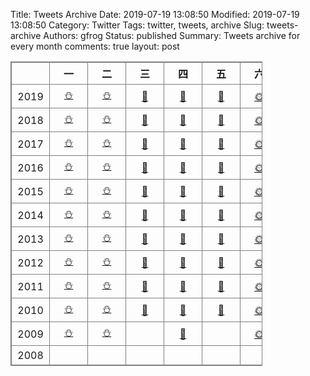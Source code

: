 Title: Tweets Archive
Date: 2019-07-19 13:08:50
Modified: 2019-07-19 13:08:50
Category: Twitter
Tags: twitter, tweets, archive
Slug: tweets-archive
Authors: gfrog
Status: published
Summary: Tweets archive for every month
comments: true
layout: post

<style>
table {
  border-collapse: collapse;
  width: 80%;
}
table, td, th {
  border: 1px solid grey;
}
th, td {
  padding: 5px;
  min-width: 50px;
  text-align: center;
}
tr:hover {
  background-color: #f5f5f5;
}
</style>

|&nbsp;| 一     |  二    | 三     | 四     | 五     | 六     | 七     | 八     | 九     | 十     | 十一   | 十二   |
|------|--------|--------|--------|--------|--------|--------|--------|--------|--------|--------|--------|--------|
| 2019 |[⛄️](/pages/2019-01-tweets-archive.html) |[⛄️](/pages/2019-02-tweets-archive.html) |[🌱](/pages/2019-03-tweets-archive.html) |[🌱](/pages/2019-04-tweets-archive.html) |[🌱](/pages/2019-05-tweets-archive.html) |[🌞](/pages/2019-06-tweets-archive.html) |[🌞](/pages/2019-07-tweets-archive.html) | | | | | |
| 2018 |[⛄️](/pages/2018-01-tweets-archive.html) |[⛄️](/pages/2018-02-tweets-archive.html) |[🌱](/pages/2018-03-tweets-archive.html) |[🌱](/pages/2018-04-tweets-archive.html) |[🌱](/pages/2018-05-tweets-archive.html) |[🌞](/pages/2018-06-tweets-archive.html) |[🌞](/pages/2018-07-tweets-archive.html) |[🌞](/pages/2018-08-tweets-archive.html) |[🍁](/pages/2018-09-tweets-archive.html) |[🍁](/pages/2018-10-tweets-archive.html) |[🍁](/pages/2018-11-tweets-archive.html) |[⛄️](/pages/2018-12-tweets-archive.html) |
| 2017 |[⛄️](/pages/2017-01-tweets-archive.html) |[⛄️](/pages/2017-02-tweets-archive.html) |[🌱](/pages/2017-03-tweets-archive.html) |[🌱](/pages/2017-04-tweets-archive.html) |[🌱](/pages/2017-05-tweets-archive.html) |[🌞](/pages/2017-06-tweets-archive.html) |[🌞](/pages/2017-07-tweets-archive.html) |[🌞](/pages/2017-08-tweets-archive.html) |[🍁](/pages/2017-09-tweets-archive.html) |[🍁](/pages/2017-10-tweets-archive.html) |[🍁](/pages/2017-11-tweets-archive.html) |[⛄️](/pages/2017-12-tweets-archive.html) |
| 2016 |[⛄️](/pages/2016-01-tweets-archive.html) |[⛄️](/pages/2016-02-tweets-archive.html) |[🌱](/pages/2016-03-tweets-archive.html) |[🌱](/pages/2016-04-tweets-archive.html) |[🌱](/pages/2016-05-tweets-archive.html) |[🌞](/pages/2016-06-tweets-archive.html) |[🌞](/pages/2016-07-tweets-archive.html) |[🌞](/pages/2016-08-tweets-archive.html) |[🍁](/pages/2016-09-tweets-archive.html) |[🍁](/pages/2016-10-tweets-archive.html) |[🍁](/pages/2016-11-tweets-archive.html) |[⛄️](/pages/2016-12-tweets-archive.html) |
| 2015 |[⛄️](/pages/2015-01-tweets-archive.html) |[⛄️](/pages/2015-02-tweets-archive.html) |[🌱](/pages/2015-03-tweets-archive.html) |[🌱](/pages/2015-04-tweets-archive.html) |[🌱](/pages/2015-05-tweets-archive.html) |[🌞](/pages/2015-06-tweets-archive.html) |[🌞](/pages/2015-07-tweets-archive.html) |[🌞](/pages/2015-08-tweets-archive.html) |[🍁](/pages/2015-09-tweets-archive.html) |[🍁](/pages/2015-10-tweets-archive.html) |[🍁](/pages/2015-11-tweets-archive.html) |[⛄️](/pages/2015-12-tweets-archive.html) |
| 2014 |[⛄️](/pages/2014-01-tweets-archive.html) |[⛄️](/pages/2014-02-tweets-archive.html) |[🌱](/pages/2014-03-tweets-archive.html) |[🌱](/pages/2014-04-tweets-archive.html) |[🌱](/pages/2014-05-tweets-archive.html) |[🌞](/pages/2014-06-tweets-archive.html) |[🌞](/pages/2014-07-tweets-archive.html) |[🌞](/pages/2014-08-tweets-archive.html) |[🍁](/pages/2014-09-tweets-archive.html) |[🍁](/pages/2014-10-tweets-archive.html) |[🍁](/pages/2014-11-tweets-archive.html) |[⛄️](/pages/2014-12-tweets-archive.html) |
| 2013 |[⛄️](/pages/2013-01-tweets-archive.html) |[⛄️](/pages/2013-02-tweets-archive.html) |[🌱](/pages/2013-03-tweets-archive.html) |[🌱](/pages/2013-04-tweets-archive.html) |[🌱](/pages/2013-05-tweets-archive.html) |[🌞](/pages/2013-06-tweets-archive.html) |[🌞](/pages/2013-07-tweets-archive.html) |[🌞](/pages/2013-08-tweets-archive.html) |[🍁](/pages/2013-09-tweets-archive.html) |[🍁](/pages/2013-10-tweets-archive.html) |[🍁](/pages/2013-11-tweets-archive.html) |[⛄️](/pages/2013-12-tweets-archive.html) |
| 2012 |[⛄️](/pages/2012-01-tweets-archive.html) |[⛄️](/pages/2012-02-tweets-archive.html) |[🌱](/pages/2012-03-tweets-archive.html) |[🌱](/pages/2012-04-tweets-archive.html) |[🌱](/pages/2012-05-tweets-archive.html) |[🌞](/pages/2012-06-tweets-archive.html) |[🌞](/pages/2012-07-tweets-archive.html) |[🌞](/pages/2012-08-tweets-archive.html) |[🍁](/pages/2012-09-tweets-archive.html) |[🍁](/pages/2012-10-tweets-archive.html) |[🍁](/pages/2012-11-tweets-archive.html) |[⛄️](/pages/2012-12-tweets-archive.html) |
| 2011 |[⛄️](/pages/2011-01-tweets-archive.html) |[⛄️](/pages/2011-02-tweets-archive.html) |[🌱](/pages/2011-03-tweets-archive.html) |[🌱](/pages/2011-04-tweets-archive.html) |[🌱](/pages/2011-05-tweets-archive.html) |[🌞](/pages/2011-06-tweets-archive.html) |[🌞](/pages/2011-07-tweets-archive.html) |[🌞](/pages/2011-08-tweets-archive.html) |[🍁](/pages/2011-09-tweets-archive.html) |[🍁](/pages/2011-10-tweets-archive.html) |[🍁](/pages/2011-11-tweets-archive.html) |[⛄️](/pages/2011-12-tweets-archive.html) |
| 2010 |[⛄️](/pages/2010-01-tweets-archive.html) |[⛄️](/pages/2010-02-tweets-archive.html) |[🌱](/pages/2010-03-tweets-archive.html) |[🌱](/pages/2010-04-tweets-archive.html) |[🌱](/pages/2010-05-tweets-archive.html) |[🌞](/pages/2010-06-tweets-archive.html) |[🌞](/pages/2010-07-tweets-archive.html) |[🌞](/pages/2010-08-tweets-archive.html) |[🍁](/pages/2010-09-tweets-archive.html) |[🍁](/pages/2010-10-tweets-archive.html) |[🍁](/pages/2010-11-tweets-archive.html) |[⛄️](/pages/2010-12-tweets-archive.html) |
| 2009 |[⛄️](/pages/2009-01-tweets-archive.html) |[⛄️](/pages/2009-02-tweets-archive.html) |         |[🌱](/pages/2009-04-tweets-archive.html) |         |[🌞](/pages/2009-06-tweets-archive.html) |[🌞](/pages/2009-07-tweets-archive.html) |[🌞](/pages/2009-08-tweets-archive.html) |[🍁](/pages/2009-09-tweets-archive.html) |[🍁](/pages/2009-10-tweets-archive.html) |[🍁](/pages/2009-11-tweets-archive.html) |[⛄️](/pages/2009-12-tweets-archive.html) |
| 2008 |         |         |         |         |         |         |         |         |         |         |[🍁](/pages/2008-11-tweets-archive.html) |         |
